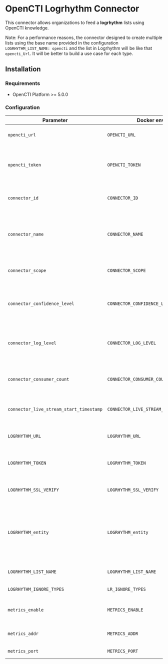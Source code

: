 # OpenCTI Logrhythm Connector

This connector allows organizations to feed a **logrhythm** lists using OpenCTI knowledge.

Note:
For a performance reasons, the connector designed to create multiple lists using the base name provided in the configuration `LOGRHYTHM_LIST_NAME: opencti` and the list in Logrhythm will be like that `opencti_Url`.
It will be better to build a use case for each type.
## Installation

### Requirements

- OpenCTI Platform >= 5.0.0

### Configuration

| Parameter                               | Docker envvar                           | Mandatory    | Description                                                                                                                           |
|-----------------------------------------|-----------------------------------------| ------------ |---------------------------------------------------------------------------------------------------------------------------------------|
| `opencti_url`                           | `OPENCTI_URL`                           | Yes          | The URL of the OpenCTI platform.                                                                                                      |
| `opencti_token`                         | `OPENCTI_TOKEN`                         | Yes          | The default admin token configured in the OpenCTI platform parameters file.                                                           |
| `connector_id`                          | `CONNECTOR_ID`                          | Yes          | A valid arbitrary `UUIDv4` that must be unique for this connector.                                                                    |
| `connector_name`                        | `CONNECTOR_NAME`                        | Yes          | The name of the logrhythm instance, to identify it if you have multiple logrhythm connectors.                                         |
| `connector_scope`                       | `CONNECTOR_SCOPE`                       | Yes          | Must be `logrhythm`, not used in this connector.                                                                                      |
| `connector_confidence_level`            | `CONNECTOR_CONFIDENCE_LEVEL`            | Yes          | The default confidence level for created sightings (a number between 1 and 4).                                                        |
| `connector_log_level`                   | `CONNECTOR_LOG_LEVEL`                   | Yes          | The log level for this connector, could be `debug`, `info`, `warn` or `error` (less verbose).                                         |
| `connector_consumer_count`              | `CONNECTOR_CONSUMER_COUNT`              | No           | Number of consumer/worker that will push data to logrhythm.                                                                           |
| `connector_live_stream_start_timestamp` | `CONNECTOR_LIVE_STREAM_START_TIMESTAMP` | No           | Start timestamp used on connector first start.                                                                                        |
| `LOGRHYTHM_URL`                                | `LOGRHYTHM_URL`                                | Yes          | The logrhythm instances REST API URLs as array                                                                                        |
| `LOGRHYTHM_TOKEN`                              | `LOGRHYTHM_TOKEN`                              | Yes          | The logrhythm login users as array (same order as URLs)                                                                               |
| `LOGRHYTHM_SSL_VERIFY`                         | `LOGRHYTHM_SSL_VERIFY`                         | Yes          | Enable the SSL certificate check for all instances (default: `true`)                                                                  |
| `LOGRHYTHM_entity`                        | `LOGRHYTHM_entity`                        | Yes          | The entity name from logrhythm, should be the name from database could be acquired from LR client console or API call to /identities/ |
| `LOGRHYTHM_LIST_NAME`                          | `LOGRHYTHM_LIST_NAME`                          | Yes          | The name of the list set base name Ex Opencti.                                                                                        |
| `LOGRHYTHM_IGNORE_TYPES`                       | `LR_IGNORE_TYPES`                       | Yes          | The list of entity types to ignore.                                                                                                   |
| `metrics_enable`                        | `METRICS_ENABLE`                        | No           | Whether or not Prometheus metrics should be enabled.                                                                                  |
| `metrics_addr`                          | `METRICS_ADDR`                          | No           | Bind IP address to use for metrics endpoint.                                                                                          |
| `metrics_port`                          | `METRICS_PORT`                          | No           | Port to use for metrics endpoint.                                                                                                     |
